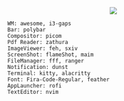 <p align="center">
  <img src="https://images-ext-2.discordapp.net/external/F5BErm0oOLBBk7OUMKaYXxgK4PxukdnMxyUd-CUXJLo/https/media.discordapp.net/attachments/635625917623828520/869474639573823488/out.gif?width=726&height=408">
</p>

```
  WM: awesome, i3-gaps
  Bar: polybar
  Compositor: picom
  Pdf Reader: zathura
  ImageViewer: feh, sxiv
  ScreenShot: flameShot, maim
  FileManager: fff, ranger
  Notification: dunst
  Terminal: kitty, alacritty
  Font: Fira-Code-Regular, feather
  AppLauncher: rofi
  TextEditor: nvim
```
